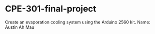 # CPE-301-final-project
Create an evaporation cooling system using the Arduino 2560 kit.
Name: Austin Ah Mau
